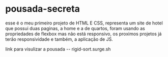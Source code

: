 # pousada-secreta
esse é o meu primeiro projeto de HTML E CSS, representa um site de hotel que possui duas paginas, a home 
e a de quartos, foram usando as propriedades de flexbox mas não está responsivo, os proximos projetos já 
terão responsividade e também, a aplicação de JS. 

link para visulizar a pousada -- rigid-sort.surge.sh
